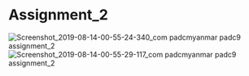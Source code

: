 # Assignment_2
![Screenshot_2019-08-14-00-55-24-340_com padcmyanmar padc9 assignment_2](https://user-images.githubusercontent.com/50226024/62967340-c4245800-be2e-11e9-87ff-7b5aa09fe335.png)
![Screenshot_2019-08-14-00-55-29-117_com padcmyanmar padc9 assignment_2](https://user-images.githubusercontent.com/50226024/62967350-c8e90c00-be2e-11e9-8893-c041057f703a.png)

